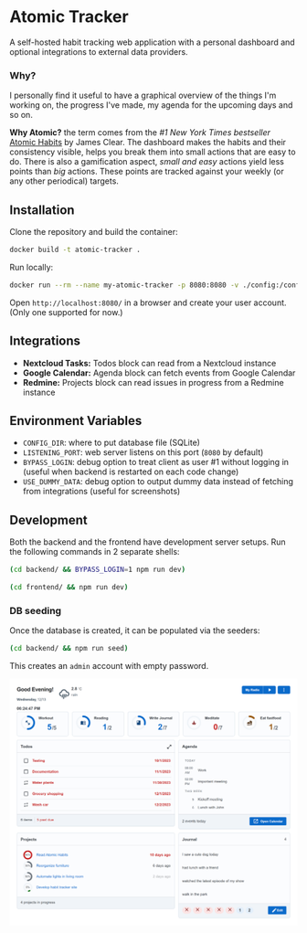 # Atomic Tracker

A self-hosted habit tracking web application with a personal dashboard and optional integrations to external data providers.

### Why?

I personally find it useful to have a graphical overview of the things I'm working on, the progress I've made, my agenda for the upcoming days and so on.

**Why Atomic?** the term comes from the _#1 New York Times bestseller_ [Atomic Habits](https://jamesclear.com/atomic-habits) by James Clear. The dashboard makes the habits and their consistency visible, helps you break them into small actions that are easy to do. There is also a gamification aspect, _small and easy_ actions yield less points than _big_ actions. These points are tracked against your weekly (or any other periodical) targets.

## Installation

Clone the repository and build the container:

```sh
docker build -t atomic-tracker .
```

Run locally:

```sh
docker run --rm --name my-atomic-tracker -p 8080:8080 -v ./config:/config atomic-tracker:latest
```

Open `http://localhost:8080/` in a browser and create your user account. (Only one supported for now.)

## Integrations

- **Nextcloud Tasks:** Todos block can read from a Nextcloud instance
- **Google Calendar:** Agenda block can fetch events from Google Calendar
- **Redmine:** Projects block can read issues in progress from a Redmine instance

## Environment Variables

- `CONFIG_DIR`: where to put database file (SQLite)
- `LISTENING_PORT`: web server listens on this port (`8080` by default)
- `BYPASS_LOGIN`: debug option to treat client as user #1 without logging in (useful when backend is restarted on each code change)
- `USE_DUMMY_DATA`: debug option to output dummy data instead of fetching from integrations (useful for screenshots)

## Development

Both the backend and the frontend have development server setups. Run the following commands in 2 separate shells:

```sh
(cd backend/ && BYPASS_LOGIN=1 npm run dev)
```

```sh
(cd frontend/ && npm run dev)
```

### DB seeding

Once the database is created, it can be populated via the seeders:

```sh
(cd backend/ && npm run seed)
```

This creates an `admin` account with empty password.

![](doc/dashboard.png)
